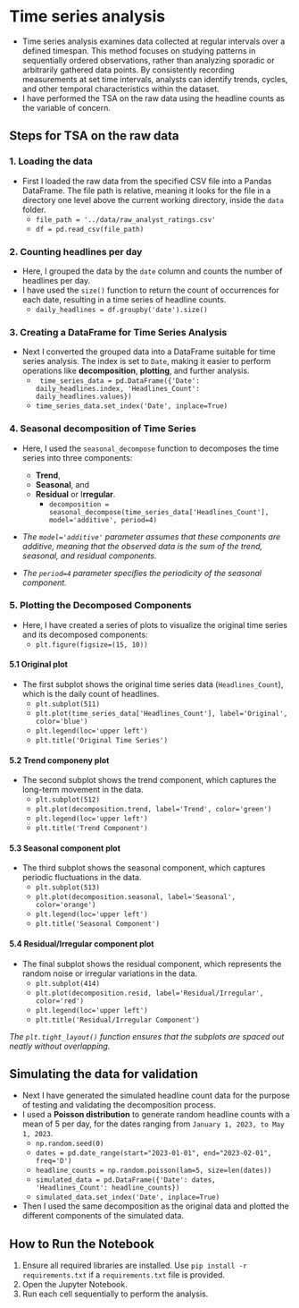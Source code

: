# Time series analysis

- Time series analysis examines data collected at regular intervals over a defined timespan. This method focuses on studying patterns in sequentially ordered observations, rather than analyzing sporadic or arbitrarily gathered data points. By consistently recording measurements at set time intervals, analysts can identify trends, cycles, and other temporal characteristics within the dataset.
- I have performed the TSA on the raw data using the headline counts as the variable of concern.

## Steps for TSA on the raw data

### 1. Loading the data

- First I loaded the raw data from the specified CSV file into a Pandas DataFrame. The file path is relative, meaning it looks for the file in a directory one level above the current working directory, inside the `data` folder.
  - `file_path = '../data/raw_analyst_ratings.csv'`
  - `df = pd.read_csv(file_path)`

### 2. Counting headlines per day

- Here, I grouped the data by the `date` column and counts the number of headlines per day.
- I have used the `size()` function to return the count of occurrences for each date, resulting in a time series of headline counts.
  - `daily_headlines = df.groupby('date').size()`

### 3. Creating a DataFrame for Time Series Analysis

- Next I converted the grouped data into a DataFrame suitable for time series analysis. The index is set to `Date`, making it easier to perform operations like **decomposition**, **plotting**, and further analysis.
  - ` time_series_data = pd.DataFrame({'Date': daily_headlines.index, 'Headlines_Count': daily_headlines.values})`
  - `time_series_data.set_index('Date', inplace=True)`

### 4. Seasonal decomposition of Time Series

- Here, I used the `seasonal_decompose` function to decomposes the time series into three components:

  - **Trend**,
  - **Seasonal**, and
  - **Residual** or I**rregular**.
    - `decomposition = seasonal_decompose(time_series_data['Headlines_Count'], model='additive', period=4)`
- *The `model='additive'` parameter assumes that these components are additive, meaning that the observed data is the sum of the trend, seasonal, and residual components.*
- *The `period=4` parameter specifies the periodicity of the seasonal component.*

### 5. Plotting the Decomposed Components

- Here, I have created a series of plots to visualize the original time series and its decomposed components:
  - `plt.figure(figsize=(15, 10))`

#### 5.1 Original plot

- The first subplot shows the original time series data (`Headlines_Count`), which is the daily count of headlines.
  - `plt.subplot(511)`
  - `plt.plot(time_series_data['Headlines_Count'], label='Original', color='blue')`
  - `plt.legend(loc='upper left')`
  - `plt.title('Original Time Series')`

#### 5.2 Trend componeny plot

- The second subplot shows the trend component, which captures the long-term movement in the data.
  - `plt.subplot(512)`
  - `plt.plot(decomposition.trend, label='Trend', color='green')`
  - `plt.legend(loc='upper left')`
  - `plt.title('Trend Component')`

#### 5.3 Seasonal component plot

- The third subplot shows the seasonal component, which captures periodic fluctuations in the data.
  - `plt.subplot(513)`
  - `plt.plot(decomposition.seasonal, label='Seasonal', color='orange')`
  - `plt.legend(loc='upper left')`
  - `plt.title('Seasonal Component')`

#### 5.4 Residual/Irregular component plot

- The final subplot shows the residual component, which represents the random noise or irregular variations in the data.
  - `plt.subplot(414)`
  - `plt.plot(decomposition.resid, label='Residual/Irregular', color='red')`
  - `plt.legend(loc='upper left')`
  - `plt.title('Residual/Irregular Component')`

*The `plt.tight_layout()` function ensures that the subplots are spaced out neatly without overlapping.*

## Simulating the data for validation

- Next I have generated the simulated headline count data for the purpose of testing and validating the decomposition process.
- I used a **Poisson distribution** to generate random headline counts with a mean of 5 per day, for the dates ranging from `January 1, 2023, to May 1, 2023`.
  - `np.random.seed(0)`
  - `dates = pd.date_range(start="2023-01-01", end="2023-02-01", freq='D')`
  - `headline_counts = np.random.poisson(lam=5, size=len(dates))`
  - `simulated_data = pd.DataFrame({'Date': dates, 'Headlines_Count': headline_counts})`
  - `simulated_data.set_index('Date', inplace=True)`
- Then I used the same decomposition as the original data and plotted the different components of the simulated data.

## How to Run the Notebook

1. Ensure all required libraries are installed. Use `pip install -r requirements.txt` if a `requirements.txt` file is provided.
2. Open the Jupyter Notebook.
3. Run each cell sequentially to perform the analysis.
